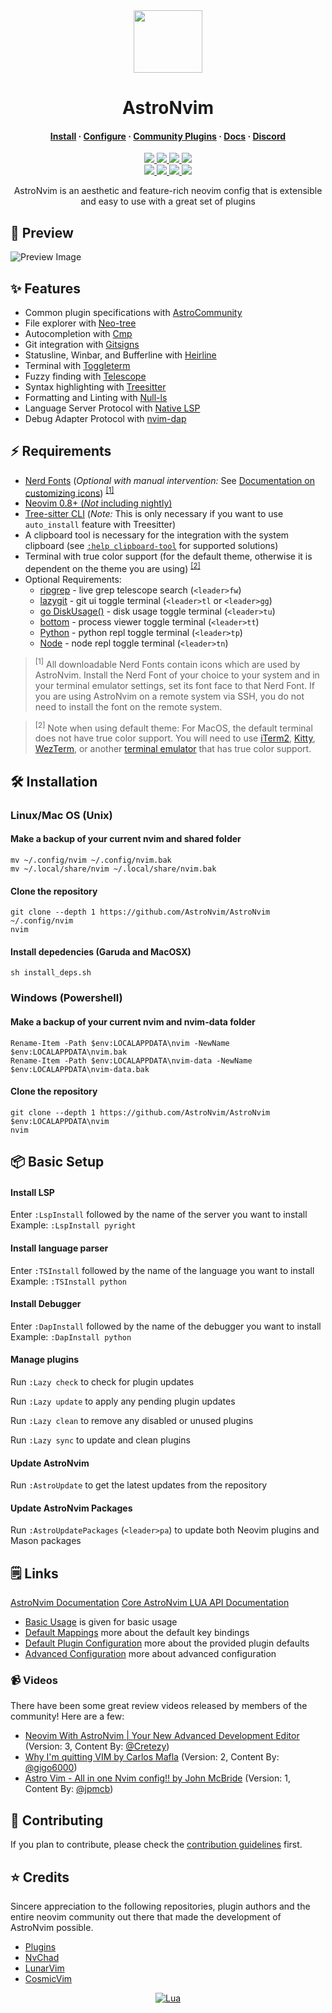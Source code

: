 <div align="center" id="madewithlua">
    <img src="https://astronvim.com/img/logo/astronvim.svg" width="110", height="100">
</div>

<h1 align="center">AstroNvim</h1>

<h4 align="center">
  <a href="https://astronvim.com/#%EF%B8%8F-installation">Install</a>
  ·
  <a href="https://astronvim.com/#%EF%B8%8F-configuration">Configure</a>
  ·
  <a href="https://github.com/AstroNvim/astrocommunity">Community Plugins</a>
  ·
  <a href="https://astronvim.com">Docs</a>
  ·
  <a href="https://discord.astronvim.com">Discord</a>
</h4>

<p align="center">
    <a href="https://github.com/AstroNvim/AstroNvim/pulse">
      <img src="https://img.shields.io/github/last-commit/AstroNvim/AstroNvim?style=for-the-badge&logo=github&color=7dc4e4&logoColor=D9E0EE&labelColor=302D41"/>
    </a>
    <a href="https://github.com/AstroNvim/AstroNvim/releases/latest">
      <img src="https://img.shields.io/github/v/release/AstroNvim/AstroNvim?style=for-the-badge&logo=gitbook&color=8bd5ca&logoColor=D9E0EE&labelColor=302D41"/>
    </a>
    <a href="https://github.com/AstroNvim/AstroNvim/stargazers">
      <img src="https://img.shields.io/github/stars/AstroNvim/AstroNvim?style=for-the-badge&logo=apachespark&color=eed49f&logoColor=D9E0EE&labelColor=302D41"/>
    </a>
    <img src="https://img.shields.io/endpoint?url=https://waka.mehalter.com/api/compat/shields/v1/mehalter/interval:any/label:AstroNvim&style=for-the-badge&label=wakatime&logo=wakatime&color=a6da95&logoColor=D9E0EE&labelColor=302D41"/>
    <br>
    <a href="https://www.twitter.com/AstroNvim">
      <img src="https://img.shields.io/twitter/follow/AstroNvim?style=for-the-badge&logo=twitter&color=fab387&logoColor=D9E0EE&labelColor=302D41"/>
    </a>
    <a href="https://hachyderm.io/@AstroNvim">
      <img src="https://img.shields.io/mastodon/follow/110685512385862046?domain=https%3A%2F%2Fhachyderm.io&style=for-the-badge&logo=mastodon&color=eebebe&logoColor=D9E0EE&labelColor=302D41"/>
    </a>
    <a href="https://www.reddit.com/r/AstroNvim/">
      <img src="https://img.shields.io/reddit/subreddit-subscribers/AstroNvim?style=for-the-badge&logo=reddit&color=ee99a0&logoColor=D9E0EE&labelColor=302D41"/>
    </a>
    <a href="https://discord.astronvim.com">
      <img src="https://img.shields.io/discord/939594913560031363?style=for-the-badge&logo=discord&color=cba6f7&logoColor=D9E0EE&labelColor=302D41"/>
    </a>
</p>

<p align="center">
AstroNvim is an aesthetic and feature-rich neovim config that is extensible and easy to use with a great set of plugins
</p>

## 🌟 Preview

![Preview Image](https://astronvim.com/img/themes/overview.png)

## ✨ Features

- Common plugin specifications with [AstroCommunity](https://github.com/AstroNvim/astrocommunity)
- File explorer with [Neo-tree](https://github.com/nvim-neo-tree/neo-tree.nvim)
- Autocompletion with [Cmp](https://github.com/hrsh7th/nvim-cmp)
- Git integration with [Gitsigns](https://github.com/lewis6991/gitsigns.nvim)
- Statusline, Winbar, and Bufferline with [Heirline](https://github.com/rebelot/heirline.nvim)
- Terminal with [Toggleterm](https://github.com/akinsho/toggleterm.nvim)
- Fuzzy finding with [Telescope](https://github.com/nvim-telescope/telescope.nvim)
- Syntax highlighting with [Treesitter](https://github.com/nvim-treesitter/nvim-treesitter)
- Formatting and Linting with [Null-ls](https://github.com/jose-elias-alvarez/null-ls.nvim)
- Language Server Protocol with [Native LSP](https://github.com/neovim/nvim-lspconfig)
- Debug Adapter Protocol with [nvim-dap](https://github.com/mfussenegger/nvim-dap)

## ⚡ Requirements

- [Nerd Fonts](https://www.nerdfonts.com/font-downloads) (_Optional with manual intervention:_ See [Documentation on customizing icons](https://astronvim.com/Recipes/icons)) <sup>[[1]](#1)</sup>
- [Neovim 0.8+ (_Not_ including nightly)](https://github.com/neovim/neovim/releases/tag/stable)
- [Tree-sitter CLI](https://github.com/tree-sitter/tree-sitter/blob/master/cli/README.md) (_Note:_ This is only necessary if you want to use `auto_install` feature with Treesitter)
- A clipboard tool is necessary for the integration with the system clipboard (see [`:help clipboard-tool`](https://neovim.io/doc/user/provider.html#clipboard-tool) for supported solutions)
- Terminal with true color support (for the default theme, otherwise it is dependent on the theme you are using) <sup>[[2]](#2)</sup>
- Optional Requirements:
  - [ripgrep](https://github.com/BurntSushi/ripgrep) - live grep telescope search (`<leader>fw`)
  - [lazygit](https://github.com/jesseduffield/lazygit) - git ui toggle terminal (`<leader>tl` or `<leader>gg`)
  - [go DiskUsage()](https://github.com/dundee/gdu) - disk usage toggle terminal (`<leader>tu`)
  - [bottom](https://github.com/ClementTsang/bottom) - process viewer toggle terminal (`<leader>tt`)
  - [Python](https://www.python.org/) - python repl toggle terminal (`<leader>tp`)
  - [Node](https://nodejs.org/en/) - node repl toggle terminal (`<leader>tn`)

> <sup id="1">[1]</sup> All downloadable Nerd Fonts contain icons which are used by AstroNvim. Install the Nerd Font of your choice to your system and in your terminal emulator settings, set its font face to that Nerd Font. If you are using AstroNvim on a remote system via SSH, you do not need to install the font on the remote system.

> <sup id="2">[2]</sup> Note when using default theme: For MacOS, the default terminal does not have true color support. You will need to use [iTerm2](https://iterm2.com/), [Kitty](https://sw.kovidgoyal.net/kitty/), [WezTerm](https://wezfurlong.org/wezterm/), or another [terminal emulator](https://gist.github.com/XVilka/8346728#terminal-emulators) that has true color support.

## 🛠️ Installation

### Linux/Mac OS (Unix)

#### Make a backup of your current nvim and shared folder

```shell
mv ~/.config/nvim ~/.config/nvim.bak
mv ~/.local/share/nvim ~/.local/share/nvim.bak
```

#### Clone the repository

```shell
git clone --depth 1 https://github.com/AstroNvim/AstroNvim ~/.config/nvim
nvim
```

#### Install depedencies (Garuda and MacOSX)

```shell
sh install_deps.sh
```

### Windows (Powershell)

#### Make a backup of your current nvim and nvim-data folder

```pwsh
Rename-Item -Path $env:LOCALAPPDATA\nvim -NewName $env:LOCALAPPDATA\nvim.bak
Rename-Item -Path $env:LOCALAPPDATA\nvim-data -NewName $env:LOCALAPPDATA\nvim-data.bak
```

#### Clone the repository

```pwsh
git clone --depth 1 https://github.com/AstroNvim/AstroNvim $env:LOCALAPPDATA\nvim
nvim
```

## 📦 Basic Setup

#### Install LSP

Enter `:LspInstall` followed by the name of the server you want to install<br>
Example: `:LspInstall pyright`

#### Install language parser

Enter `:TSInstall` followed by the name of the language you want to install<br>
Example: `:TSInstall python`

#### Install Debugger

Enter `:DapInstall` followed by the name of the debugger you want to install<br>
Example: `:DapInstall python`

#### Manage plugins

Run `:Lazy check` to check for plugin updates

Run `:Lazy update` to apply any pending plugin updates

Run `:Lazy clean` to remove any disabled or unused plugins

Run `:Lazy sync` to update and clean plugins

#### Update AstroNvim

Run `:AstroUpdate` to get the latest updates from the repository<br>

#### Update AstroNvim Packages

Run `:AstroUpdatePackages` (`<leader>pa`) to update both Neovim plugins and Mason packages

## 🗒️ Links

[AstroNvim Documentation](https://astronvim.com)
[Core AstroNvim LUA API Documentation](https://api.astronvim.com)

- [Basic Usage](https://astronvim.com/Basic%20Usage/walkthrough) is given for basic usage
- [Default Mappings](https://astronvim.com/Basic%20Usage/mappings) more about the default key bindings
- [Default Plugin Configuration](https://astronvim.com/configuration/plugin_defaults) more about the provided plugin defaults
- [Advanced Configuration](https://astronvim.com/configuration/config_options) more about advanced configuration

### 📹 Videos

There have been some great review videos released by members of the community! Here are a few:

- [Neovim With AstroNvim | Your New Advanced Development Editor](https://www.youtube.com/watch?v=GEHPiZ10gOk) (Version: 3, Content By: [@Cretezy](https://github.com/Cretezy))
- [Why I'm quitting VIM by Carlos Mafla](https://www.youtube.com/watch?v=71GDopdc9rw) (Version: 2, Content By: [@gigo6000](https://github.com/gigo6000))
- [Astro Vim - All in one Nvim config!! by John McBride](https://www.youtube.com/watch?v=JQLZ7NJRTEo) (Version: 1, Content By: [@jpmcb](https://github.com/jpmcb))

## 🚀 Contributing

If you plan to contribute, please check the [contribution guidelines](CONTRIBUTING.md) first.

## ⭐ Credits

Sincere appreciation to the following repositories, plugin authors and the entire neovim community out there that made the development of AstroNvim possible.

- [Plugins](https://astronvim.com/acknowledgements#plugins-used-in-astronvim)
- [NvChad](https://github.com/NvChad/NvChad)
- [LunarVim](https://github.com/LunarVim)
- [CosmicVim](https://github.com/CosmicNvim/CosmicNvim)

<div align="center" id="madewithlua">

[![Lua](https://img.shields.io/badge/Made%20with%20Lua-blue.svg?style=for-the-badge&logo=lua)](https://lua.org)

</div>
